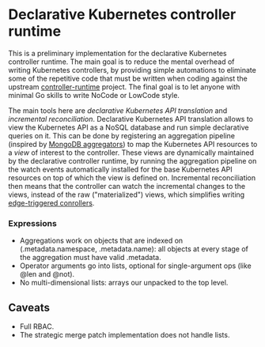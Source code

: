 <!-- [![Go Report Card](https://goreportcard.com/badge/sigs.k8s.io/controller-runtime)](https://goreportcard.com/report/sigs.k8s.io/controller-runtime) -->
<!-- [![godoc](https://pkg.go.dev/badge/sigs.k8s.io/controller-runtime)](https://pkg.go.dev/sigs.k8s.io/controller-runtime) -->

# Declarative Kubernetes controller runtime

This is a preliminary implementation for the declarative Kubernetes controller runtime. The main
goal is to reduce the mental overhead of writing Kubernetes controllers, by providing simple
automations to eliminate some of the repetitive code that must be written when coding against the
upstream [controller-runtime](https://github.com/kubernetes-sigs/controller-runtime) project. The
final goal is to let anyone with minimal Go skills to write NoCode or LowCode style.

The main tools here are *declarative Kubernetes API translation* and *incremental
reconciliation*. Declarative Kubernetes API translation allows to view the Kubernetes API as a
NoSQL database and run simple declarative queries on it. This can be done by registering an
aggregation pipeline (inspired by [MongoDB
aggregators](https://www.mongodb.com/docs/manual/core/aggregation-pipeline)) to map the Kubernetes
API resources to a *view* of interest to the controller. These views are dynamically maintained by
the declarative controller runtime, by running the aggregation pipeline on the watch events
automatically installed for the base Kubernetes API resources on top of which the view is defined
on. Incremental reconciliation then means that the controller can watch the incremental changes to
the views, instead of the raw ("materialized") views, which simplifies writing [edge-triggered
conrollers](https://hackernoon.com/level-triggering-and-reconciliation-in-kubernetes-1f17fe30333d).

### Expressions

- Aggregations work on objects that are indexed on (.metadata.namespace, .metadata.name): all
  objects at every stage of the aggregation must have valid .metadata.
- Operator arguments go into lists, optional for single-argument ops (like @len and @not). 
- No multi-dimensional lists: arrays our unpacked to the top level.

## Caveats

- Full RBAC.
- The strategic merge patch implementation does not handle lists.

<!-- The Kubernetes controller-runtime Project is a set of go libraries for building -->
<!-- Controllers. It is leveraged by [Kubebuilder](https://book.kubebuilder.io/) and -->
<!-- [Operator SDK](https://github.com/operator-framework/operator-sdk). Both are -->
<!-- a great place to start for new projects. See -->
<!-- [Kubebuilder's Quick Start](https://book.kubebuilder.io/quick-start.html) to -->
<!-- see how it can be used. -->

<!-- Documentation: -->

<!-- - [Package overview](https://pkg.go.dev/sigs.k8s.io/controller-runtime/pkg) -->
<!-- - [Basic controller using builder](https://pkg.go.dev/sigs.k8s.io/controller-runtime/pkg/builder#example-Builder) -->
<!-- - [Creating a manager](https://pkg.go.dev/sigs.k8s.io/controller-runtime/pkg/manager#example-New) -->
<!-- - [Creating a controller](https://pkg.go.dev/sigs.k8s.io/controller-runtime/pkg/controller#example-New) -->
<!-- - [Examples](https://github.com/kubernetes-sigs/controller-runtime/blob/main/examples) -->
<!-- - [Designs](https://github.com/kubernetes-sigs/controller-runtime/blob/main/designs) -->

<!-- # Versioning, Maintenance, and Compatibility -->

<!-- The full documentation can be found at [VERSIONING.md](VERSIONING.md), but TL;DR: -->

<!-- Users: -->

<!-- - We follow [Semantic Versioning (semver)](https://semver.org) -->
<!-- - Use releases with your dependency management to ensure that you get compatible code -->
<!-- - The main branch contains all the latest code, some of which may break compatibility (so "normal" `go get` is not recommended) -->

<!-- Contributors: -->

<!-- - All code PR must be labeled with :bug: (patch fixes), :sparkles: (backwards-compatible features), or :warning: (breaking changes) -->
<!-- - Breaking changes will find their way into the next major release, other changes will go into an semi-immediate patch or minor release -->
<!-- - For a quick PR template suggesting the right information, use one of these PR templates: -->
<!--   * [Breaking Changes/Features](/.github/PULL_REQUEST_TEMPLATE/breaking_change.md) -->
<!--   * [Backwards-Compatible Features](/.github/PULL_REQUEST_TEMPLATE/compat_feature.md) -->
<!--   * [Bug fixes](/.github/PULL_REQUEST_TEMPLATE/bug_fix.md) -->
<!--   * [Documentation Changes](/.github/PULL_REQUEST_TEMPLATE/docs.md) -->
<!--   * [Test/Build/Other Changes](/.github/PULL_REQUEST_TEMPLATE/other.md) -->

<!-- ## FAQ -->

<!-- See [FAQ.md](FAQ.md) -->

<!-- ## Community, discussion, contribution, and support -->

<!-- Learn how to engage with the Kubernetes community on the [community page](http://kubernetes.io/community/). -->

<!-- controller-runtime is a subproject of the [kubebuilder](https://github.com/kubernetes-sigs/kubebuilder) project -->
<!-- in sig apimachinery. -->

<!-- You can reach the maintainers of this project at: -->

<!-- - Slack channel: [#controller-runtime](https://kubernetes.slack.com/archives/C02MRBMN00Z) -->
<!-- - Google Group: [kubebuilder@googlegroups.com](https://groups.google.com/forum/#!forum/kubebuilder) -->

<!-- ## Contributing -->
<!-- Contributions are greatly appreciated. The maintainers actively manage the issues list, and try to highlight issues suitable for newcomers. -->
<!-- The project follows the typical GitHub pull request model. See [CONTRIBUTING.md](CONTRIBUTING.md) for more details. -->
<!-- Before starting any work, please either comment on an existing issue, or file a new one. -->

<!-- ## Code of conduct -->

<!-- Participation in the Kubernetes community is governed by the [Kubernetes Code of Conduct](code-of-conduct.md). -->
